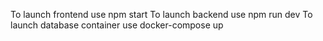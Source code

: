 To launch frontend use npm start
To launch backend use npm run dev
To launch database container use docker-compose up
